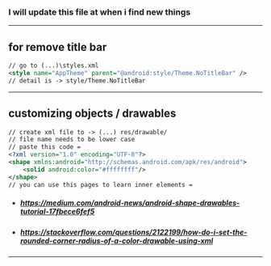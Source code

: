 ### I will update this file at when i find new things
---
## for remove title bar
```xml
// go to (...)\styles.xml 
<style name="AppTheme" parent="@android:style/Theme.NoTitleBar" />
// detail is -> style/Theme.NoTitleBar
```
---
## customizing objects / drawables
```xml
// create xml file to -> (...) res/drawable/
// file name needs to be lower case
// paste this code =
<?xml version="1.0" encoding="UTF-8"?> 
<shape xmlns:android="http://schemas.android.com/apk/res/android"> 
    <solid android:color="#ffffffff"/>    
</shape>
// you can use this pages to learn inner elements =
```
- ##### https://medium.com/android-news/android-shape-drawables-tutorial-17fbece6fef5
- ##### https://stackoverflow.com/questions/2122199/how-do-i-set-the-rounded-corner-radius-of-a-color-drawable-using-xml
---


